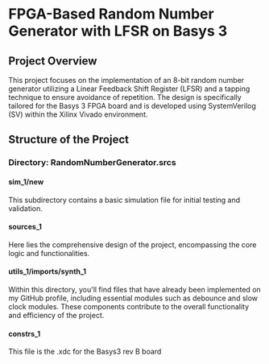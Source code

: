 # FPGA-Based Random Number Generator with LFSR on Basys 3

## Project Overview
This project focuses on the implementation of an 8-bit random number generator utilizing a Linear Feedback Shift Register (LFSR) and a tapping technique to ensure avoidance of repetition. The design is specifically tailored for the Basys 3 FPGA board and is developed using SystemVerilog (SV) within the Xilinx Vivado environment.

## Structure of the Project

### Directory: RandomNumberGenerator.srcs

#### sim_1/new
This subdirectory contains a basic simulation file for initial testing and validation.

#### sources_1
Here lies the comprehensive design of the project, encompassing the core logic and functionalities.

#### utils_1/imports/synth_1
Within this directory, you'll find files that have already been implemented on my GitHub profile, including essential modules such as debounce and slow clock modules. These components contribute to the overall functionality and efficiency of the project.

#### constrs_1
This file is the .xdc for the Basys3 rev B board
